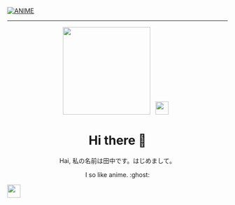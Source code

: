 [![ANIME](https://coverfiles.alphacoders.com/916/91695.png)](https://github.com/Tanaka9531)

___

<p align='center'>
<a href="https://www.instagram.com/impostor9531/"><img height="200" src="https://avatars0.githubusercontent.com/u/73052642?s=400&u=c0e05b9f2faf2048ca9fed7b79dcff7ef9e3e3fe&v=4"></a>&nbsp;&nbsp;
 <a href="https://instagram.com/tobz2k19"><img height="30" src="https://encrypted-tbn0.gstatic.com/images?q=tbn:ANd9GcTUkW03N0VhDKd2Bt1CF8HMtrqz4EKP5QhrSQ&usqp=CAU"></a>&nbsp;&nbsp;</p>

<h1  align='center'> Hi there 👋 </h1>

<p align='center'> Hai, 私の名前は田中です。はじめまして。 </p>

<p align='center'> I so like anime. :ghost: </p>

<a href="https://wa.me/62816243737"><img height="30" src="https://raw.githubusercontent.com/Tanaka9531/Tanaka9531-/main/whatsapp.png?token=ARNLDYUGDHRSQFDXLIW7HW27ZCYIC"></a>
</P>

